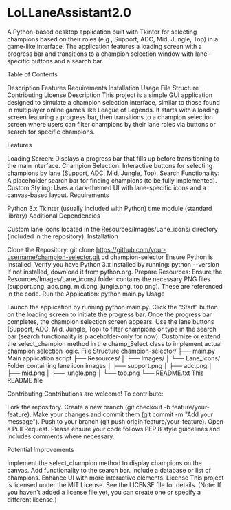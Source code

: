 # LoLLaneAssistant2.0

A Python-based desktop application built with Tkinter for selecting champions based on their roles (e.g., Support, ADC, Mid, Jungle, Top) in a game-like interface. The application features a loading screen with a progress bar and transitions to a champion selection window with lane-specific buttons and a search bar.

Table of Contents

Description
Features
Requirements
Installation
Usage
File Structure
Contributing
License
Description
This project is a simple GUI application designed to simulate a champion selection interface, similar to those found in multiplayer online games like League of Legends. It starts with a loading screen featuring a progress bar, then transitions to a champion selection screen where users can filter champions by their lane roles via buttons or search for specific champions.

Features

Loading Screen: Displays a progress bar that fills up before transitioning to the main interface.
Champion Selection: Interactive buttons for selecting champions by lane (Support, ADC, Mid, Jungle, Top).
Search Functionality: A placeholder search bar for finding champions (to be fully implemented).
Custom Styling: Uses a dark-themed UI with lane-specific icons and a canvas-based layout.
Requirements

Python 3.x
Tkinter (usually included with Python)
time module (standard library)
Additional Dependencies

Custom lane icons located in the Resources/Images/Lane_icons/ directory (included in the repository).
Installation

Clone the Repository: git clone https://github.com/your-username/champion-selector.git cd champion-selector
Ensure Python is Installed: Verify you have Python 3.x installed by running: python --version If not installed, download it from python.org.
Prepare Resources: Ensure the Resources/Images/Lane_icons/ folder contains the necessary PNG files (support.png, adc.png, mid.png, jungle.png, top.png). These are referenced in the code.
Run the Application: python main.py
Usage

Launch the application by running python main.py.
Click the "Start" button on the loading screen to initiate the progress bar.
Once the progress bar completes, the champion selection screen appears.
Use the lane buttons (Support, ADC, Mid, Jungle, Top) to filter champions or type in the search bar (search functionality is placeholder-only for now).
Customize or extend the select_champion method in the champ_Select class to implement actual champion selection logic.
File Structure
champion-selector/
├── main.py                 Main application script
├── Resources/
│   └── Images/
│       └── Lane_icons/     Folder containing lane icon images
│           ├── support.png
│           ├── adc.png
│           ├── mid.png
│           ├── jungle.png
│           └── top.png
└── README.txt              This README file

Contributing
Contributions are welcome! To contribute:

Fork the repository.
Create a new branch (git checkout -b feature/your-feature).
Make your changes and commit them (git commit -m "Add your message").
Push to your branch (git push origin feature/your-feature).
Open a Pull Request.
Please ensure your code follows PEP 8 style guidelines and includes comments where necessary.

Potential Improvements

Implement the select_champion method to display champions on the canvas.
Add functionality to the search bar.
Include a database or list of champions.
Enhance UI with more interactive elements.
License
This project is licensed under the MIT License. See the LICENSE file for details. (Note: If you haven't added a license file yet, you can create one or specify a different license.)




















